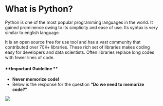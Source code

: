 # What is Python?

Python is one of the most popular programming languages in the world. It gained prominence owing to its simplicity and ease of use. Its syntax is very similar to english language.

It is an open source free for use tool and has a vast community that contributed over 70K+ libraries. These rich set of libraries makes coding easy for developers and data scientists. Often libraries replace long codes with fewer lines of code.

#### **Important Guideline **

* **Never memorize code!**
* Below is the response for the question **“Do we need to memorize code?”**

![](https://lh4.googleusercontent.com/hXfgzA83LFpTtDSEL-Gd-sVZkOemJ8OKK5vREwv24NB07r1Tb06lw93OsWA33tUYFSfs0uZ7DMVjLExSC\_Nrfu9UegtmS6qj7V2ON4BqYgrmFttlwSCIGNe\_MOdt1ybD9NdeOkvVlDU=s0)
